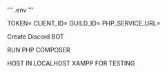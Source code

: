 ''' .env '''

TOKEN=
CLIENT_ID=
GUILD_ID=
PHP_SERVICE_URL=

Create Discord BOT 

RUN PHP COMPOSER 

HOST IN LOCALHOST XAMPP FOR TESTING 
